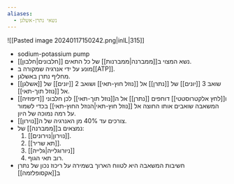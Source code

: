 ```yaml
---
aliases:
  - נשאי נתרן-אשלגן
---
```

![[Pasted image 20240117150242.png|inlL|315]]
- sodium-potassium pump
- [[חלבונים|חלבון]] נשא המצוי ב[[ממברנה|ממברנות]] של כל התאים.
- מונע על ידי אנרגיה שמקורה ב[[ATP]].
- מחליף נתרן באשלגן.
- שואב 3 [[יונים]] של [[נתרן]] אל [[נוזל חוץ-תאי]] ושואב 2 [[יונים]] של [[אשלגן]] אל [[נוזל תוך-תאי]].
- [[דיפוזיה]] ו[[לחץ אלקטרוסטטי]] דוחפים [[נתרן]] אל ה[[נוזל תוך-תאי]] לכן חלבוני המשאבה שואבים אותו החוצה אל [[נוזל חוץ-תאי|הנוזל החוץ-תאי]] בכדי לשמור על רמה נמוכה של היון.
- צורכים עד 40% מן האנרגיה של ה[[נוירון]].
- נמצאים ב[[ממברנה]] של:
  1. [[נוירון|נוירונים]].
  2. [[תא שריר]].
  3. [[ניורוגלייה|גלייה]]
  4. רוב תאי הגוף.
- חשיבות המשאבה היא לטווח הארוך בשמירה על ריכוז נכון של נתרן ב[[אקסופלזמה]]